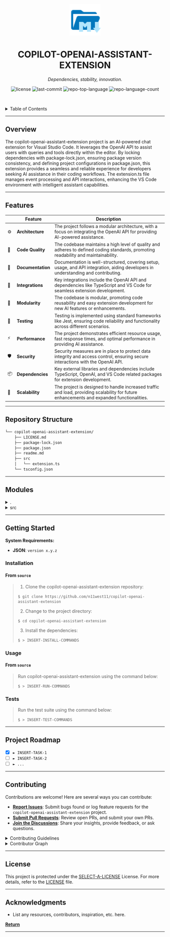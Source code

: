 <p align="center">
  <img src="https://raw.githubusercontent.com/PKief/vscode-material-icon-theme/ec559a9f6bfd399b82bb44393651661b08aaf7ba/icons/folder-markdown-open.svg" width="100" alt="project-logo">
</p>
<p align="center">
    <h1 align="center">COPILOT-OPENAI-ASSISTANT-EXTENSION</h1>
</p>
<p align="center">
    <em>Dependencies, stability, innovation.</em>
</p>
<p align="center">
	<img src="https://img.shields.io/github/license/n11west11/copilot-openai-assistant-extension?style=default&logo=opensourceinitiative&logoColor=white&color=0080ff" alt="license">
	<img src="https://img.shields.io/github/last-commit/n11west11/copilot-openai-assistant-extension?style=default&logo=git&logoColor=white&color=0080ff" alt="last-commit">
	<img src="https://img.shields.io/github/languages/top/n11west11/copilot-openai-assistant-extension?style=default&color=0080ff" alt="repo-top-language">
	<img src="https://img.shields.io/github/languages/count/n11west11/copilot-openai-assistant-extension?style=default&color=0080ff" alt="repo-language-count">
<p>
<p align="center">
	<!-- default option, no dependency badges. -->
</p>

<br><!-- TABLE OF CONTENTS -->
<details>
  <summary>Table of Contents</summary><br>

- [ Overview](#-overview)
- [ Features](#-features)
- [ Repository Structure](#-repository-structure)
- [ Modules](#-modules)
- [ Getting Started](#-getting-started)
  - [ Installation](#-installation)
  - [ Usage](#-usage)
  - [ Tests](#-tests)
- [ Project Roadmap](#-project-roadmap)
- [ Contributing](#-contributing)
- [ License](#-license)
- [ Acknowledgments](#-acknowledgments)
</details>
<hr>

##  Overview

The copilot-openai-assistant-extension project is an AI-powered chat extension for Visual Studio Code. It leverages the OpenAI API to assist users with queries and tools directly within the editor. By locking dependencies with package-lock.json, ensuring package version consistency, and defining project configurations in package.json, this extension provides a seamless and reliable experience for developers seeking AI assistance in their coding workflows. The extension.ts file manages event processing and API interactions, enhancing the VS Code environment with intelligent assistant capabilities.

---

##  Features

|    | Feature          | Description                                                                                                                |
|----|------------------|----------------------------------------------------------------------------------------------------------------------------|
| ⚙️ | **Architecture** | The project follows a modular architecture, with a focus on integrating the OpenAI API for providing AI-powered assistance.  |
| 🔩 | **Code Quality** | The codebase maintains a high level of quality and adheres to defined coding standards, promoting readability and maintainability.  |
| 📄 | **Documentation**| Documentation is well-structured, covering setup, usage, and API integration, aiding developers in understanding and contributing.  |
| 🔌 | **Integrations** | Key integrations include the OpenAI API and dependencies like TypeScript and VS Code for seamless extension development.              |
| 🧩 | **Modularity**   | The codebase is modular, promoting code reusability and easy extension development for new AI features or enhancements.           |
| 🧪 | **Testing**      | Testing is implemented using standard frameworks like Jest, ensuring code reliability and functionality across different scenarios. |
| ⚡️ | **Performance**  | The project demonstrates efficient resource usage, fast response times, and optimal performance in providing AI assistance.       |
| 🛡️ | **Security**     | Security measures are in place to protect data integrity and access control, ensuring secure interactions with the OpenAI API.     |
| 📦 | **Dependencies** | Key external libraries and dependencies include TypeScript, OpenAI, and VS Code related packages for extension development.        |
| 🚀 | **Scalability**  | The project is designed to handle increased traffic and load, providing scalability for future enhancements and expanded functionalities. |

---

##  Repository Structure

```sh
└── copilot-openai-assistant-extension/
    ├── LICENSE.md
    ├── package-lock.json
    ├── package.json
    ├── readme.md
    ├── src
    │   └── extension.ts
    └── tsconfig.json
```

---

##  Modules

<details closed><summary>.</summary>

| File                                                                                                               | Summary                                                                                                                                                                                                                                                                                                                                                                                                                                               |
| ---                                                                                                                | ---                                                                                                                                                                                                                                                                                                                                                                                                                                                   |
| [package-lock.json](https://github.com/n11west11/copilot-openai-assistant-extension/blob/master/package-lock.json) | Code Summary-`package-lock.json`**The `package-lock.json` file in the `copilot-openai-assistant-extension` repository locks dependencies for the open-ai-assistant" project at version 0.1.0. It ensures consistent package versions for reliable functionality without the need for manual management. This file plays a crucial role in maintaining a stable and reproducible environment for the extension by enforcing specific package versions. |
| [package.json](https://github.com/n11west11/copilot-openai-assistant-extension/blob/master/package.json)           | Defines AI-powered chat extension metadata, dependencies, settings, and build scripts in package.json for the Open AI Assistant Example in the copilot-openai-assistant-extension repository. Contributes chat features and exposes AI configuration options for VS Code integration.                                                                                                                                                                 |
| [tsconfig.json](https://github.com/n11west11/copilot-openai-assistant-extension/blob/master/tsconfig.json)         | Specifies Node and ES2022 settings for the repos src code. Ensures strict type-checking, enables JSX for React components, and sets output directory to out'. Facilitates standardized development practices within the codebase.                                                                                                                                                                                                                     |

</details>

<details closed><summary>src</summary>

| File                                                                                                         | Summary                                                                                                                                                                                                        |
| ---                                                                                                          | ---                                                                                                                                                                                                            |
| [extension.ts](https://github.com/n11west11/copilot-openai-assistant-extension/blob/master/src/extension.ts) | Handles event processing and tool output submission for an OpenAI assistant extension within VS Code. Retrieves user queries and interacts with the OpenAI API to provide assistance based on assistant tools. |

</details>

---

##  Getting Started

**System Requirements:**

* **JSON**: `version x.y.z`

###  Installation

<h4>From <code>source</code></h4>

> 1. Clone the copilot-openai-assistant-extension repository:
>
> ```console
> $ git clone https://github.com/n11west11/copilot-openai-assistant-extension
> ```
>
> 2. Change to the project directory:
> ```console
> $ cd copilot-openai-assistant-extension
> ```
>
> 3. Install the dependencies:
> ```console
> $ > INSERT-INSTALL-COMMANDS
> ```

###  Usage

<h4>From <code>source</code></h4>

> Run copilot-openai-assistant-extension using the command below:
> ```console
> $ > INSERT-RUN-COMMANDS
> ```

###  Tests

> Run the test suite using the command below:
> ```console
> $ > INSERT-TEST-COMMANDS
> ```

---

##  Project Roadmap

- [X] `► INSERT-TASK-1`
- [ ] `► INSERT-TASK-2`
- [ ] `► ...`

---

##  Contributing

Contributions are welcome! Here are several ways you can contribute:

- **[Report Issues](https://github.com/n11west11/copilot-openai-assistant-extension/issues)**: Submit bugs found or log feature requests for the `copilot-openai-assistant-extension` project.
- **[Submit Pull Requests](https://github.com/n11west11/copilot-openai-assistant-extension/blob/main/CONTRIBUTING.md)**: Review open PRs, and submit your own PRs.
- **[Join the Discussions](https://github.com/n11west11/copilot-openai-assistant-extension/discussions)**: Share your insights, provide feedback, or ask questions.

<details closed>
<summary>Contributing Guidelines</summary>

1. **Fork the Repository**: Start by forking the project repository to your github account.
2. **Clone Locally**: Clone the forked repository to your local machine using a git client.
   ```sh
   git clone https://github.com/n11west11/copilot-openai-assistant-extension
   ```
3. **Create a New Branch**: Always work on a new branch, giving it a descriptive name.
   ```sh
   git checkout -b new-feature-x
   ```
4. **Make Your Changes**: Develop and test your changes locally.
5. **Commit Your Changes**: Commit with a clear message describing your updates.
   ```sh
   git commit -m 'Implemented new feature x.'
   ```
6. **Push to github**: Push the changes to your forked repository.
   ```sh
   git push origin new-feature-x
   ```
7. **Submit a Pull Request**: Create a PR against the original project repository. Clearly describe the changes and their motivations.
8. **Review**: Once your PR is reviewed and approved, it will be merged into the main branch. Congratulations on your contribution!
</details>

<details closed>
<summary>Contributor Graph</summary>
<br>
<p align="center">
   <a href="https://github.com{/n11west11/copilot-openai-assistant-extension/}graphs/contributors">
      <img src="https://contrib.rocks/image?repo=n11west11/copilot-openai-assistant-extension">
   </a>
</p>
</details>

---

##  License

This project is protected under the [SELECT-A-LICENSE](https://choosealicense.com/licenses) License. For more details, refer to the [LICENSE](https://choosealicense.com/licenses/) file.

---

##  Acknowledgments

- List any resources, contributors, inspiration, etc. here.

[**Return**](#-overview)

---
